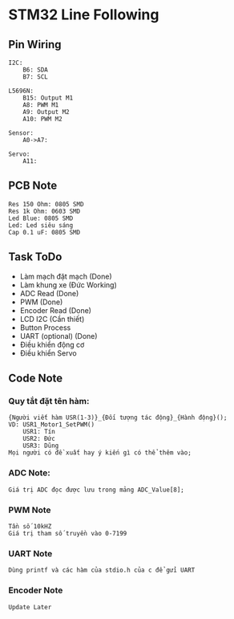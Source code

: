 # STM32 Line Following

## Pin Wiring
	I2C:
		B6: SDA
		B7: SCL

	L5696N:
		B15: Output M1
		A8: PWM M1
		A9: Output M2
		A10: PWM M2

	Sensor:
		A0->A7: 
		
	Servo:
		A11: 


## PCB Note
	Res 150 Ohm: 0805 SMD
	Res 1k Ohm: 0603 SMD
	Led Blue: 0805 SMD
	Led: Led siêu sáng
	Cap 0.1 uF: 0805 SMD
## Task ToDo
- Làm mạch đặt mạch (Done)
- Làm khung xe (Đức Working)
- ADC Read (Done)
- PWM (Done)
- Encoder Read (Done)
- LCD I2C (Cần thiết)
- Button Process
- UART (optional) (Done)
- Điều khiển động cơ
- Điều khiển Servo


## Code Note
### Quy tắt đặt tên hàm:
	{Người viết hàm USR(1-3)}_{Đối tượng tác động}_{Hành động}();
	VD: USR1_Motor1_SetPWM()
		USR1: Tín
		USR2: Đức
		USR3: Dũng
	Mọi người có đề xuất hay ý kiến gì có thể thêm vào;
### ADC Note:
	Giá trị ADC đọc được lưu trong mảng ADC_Value[8];
### PWM Note
	Tần số 10kHZ
	Giá trị tham số truyền vào 0-7199
### UART Note
	Dùng printf và các hàm của stdio.h của c để gửi UART
### Encoder Note
	Update Later